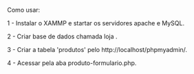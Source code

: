 Como usar:

1 - Instalar o XAMMP e startar os servidores apache e MySQL.

2 - Criar base de dados chamada loja .

3 - Criar a tabela 'produtos' pelo http://localhost/phpmyadmin/.

4 - Acessar pela aba produto-formulario.php.
